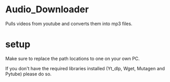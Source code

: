 # Audio_Downloader
Pulls videos from youtube and converts them into mp3 files.

# setup
Make sure to replace the path locations to one on your own PC.

If you don't have the required libraries installed (Yt_dlp, Wget, Mutagen and Pytube) please do so.
